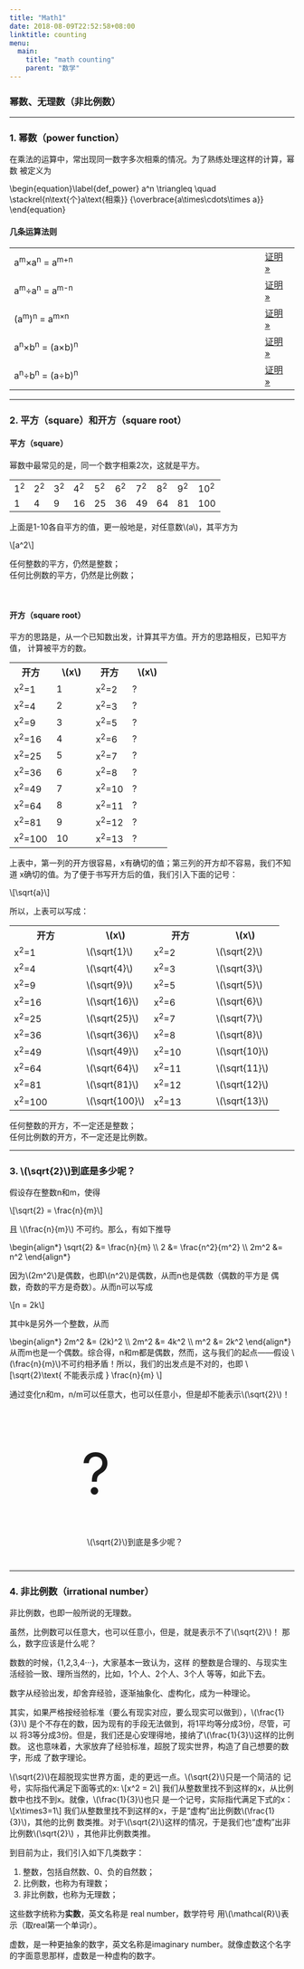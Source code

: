 ```yaml
---
title: "Math1"
date: 2018-08-09T22:52:58+08:00
linktitle: counting
menu:
  main:
    title: "math counting"
    parent: "数学"
---
```


<div class = "w3-container">
<h3 class="w3-center">幂数、无理数（非比例数）</h3>

<hr>
<h3>1. 幂数（power function）</h3>
<p>在乘法的运算中，常出现同一数字多次相乘的情况。为了熟练处理这样的计算，幂数
  被定义为</p>
\begin{equation}\label{def_power}
  a^n \triangleq \quad \stackrel{n\text{个}a\text{相乘}}
  {\overbrace{a\times\cdots\times a}}
\end{equation}

<h4>几条运算法则</h4>
<table class="w3-table-all w3-centered w3-card-4">
  <tr>
    <td>a<sup>m</sup>&times;a<sup>n</sup> = a<sup>m+n</sup></td>
    <td style="width:12%;"><a class="w3-btn w3-green w3-round" href="#">证明 »</a></td>
  </tr>
  <tr>
    <td>a<sup>m</sup>&divide;a<sup>n</sup> = a<sup>m-n</sup></td>
    <td> <a class="w3-btn w3-green w3-round" href="#">证明 »</a></td>
  </tr>
  <tr>
    <td>(a<sup>m</sup>)<sup>n</sup> = a<sup>m&times;n</sup></td>
    <td> <a class="w3-btn w3-round" href="#">证明 »</a></td>
  </tr>
  <tr>
    <td>a<sup>n</sup>&times;b<sup>n</sup> = (a&times;b)<sup>n</sup></td>
    <td> <a class="w3-btn w3-round" href="#">证明 »</a></td>
  </tr>
  <tr>
    <td>a<sup>n</sup>&divide;b<sup>n</sup> = (a&divide;b)<sup>n</sup></td>
    <td><a class="w3-btn w3-round" href="#">证明 »</a></td>
  </tr>
</table>

<hr>
<h3>2. 平方（square）和开方（square root）</h3>
<h4>平方（square）</h4>
<p>幂数中最常见的是，同一个数字相乘2次，这就是平方。</p>
<table class="w3-table-all w3-centered w3-card-4">
  <tr>
    <td>1<sup>2</sup></td><td>2<sup>2</sup></td><td>3<sup>2</sup></td><td>4<sup>2</sup></td><td>5<sup>2</sup></td>
    <td>6<sup>2</sup></td><td>7<sup>2</sup></td><td>8<sup>2</sup></td><td>9<sup>2</sup></td><td>10<sup>2</sup></td>
  </tr>
  <tr>
    <td>1</td><td>4</td><td>9</td><td>16</td><td>25</td>
    <td>36</td><td>49</td><td>64</td><td>81</td><td>100</td>
  </tr>
</table>
<p>上面是1-10各自平方的值，更一般地是，对任意数\(a\)，其平方为</p>
\[a^2\]
<div class="w3-container w3-card-2 w3-pale-green w3-leftbar w3-border-green">
  <p>
    任何整数的平方，仍然是整数；
    <br>
    任何比例数的平方，仍然是比例数；
  </p>
</div>
<br>

<h4>开方（square root）</h4>
<p>平方的思路是，从一个已知数出发，计算其平方值。开方的思路相反，已知平方值，
  计算被平方的数。</p>
<table class="w3-table-all w3-centered w3-card-4">
  <tr class="w3-teal">
    <th>开方</th><th class="w3-border-right" style="width:25%;">\(x\)</th><th>开方</th><th style="width:25%;">\(x\)</th>
  </tr>
  <tr>
    <td>x<sup>2</sup>=1</td><td class="w3-border-right">1</td><td>x<sup>2</sup>=2</td><td>?</td>
  </tr>
  <tr>
    <td>x<sup>2</sup>=4</td><td class="w3-border-right">2</td><td>x<sup>2</sup>=3</td><td>?</td>
  </tr>
  <tr>
    <td>x<sup>2</sup>=9</td><td class="w3-border-right">3</td><td>x<sup>2</sup>=5</td><td>?</td>
  </tr>
  <tr>
    <td>x<sup>2</sup>=16</td><td class="w3-border-right">4</td><td>x<sup>2</sup>=6</td><td>?</td>
  </tr>
  <tr>
    <td>x<sup>2</sup>=25</td><td class="w3-border-right">5</td><td>x<sup>2</sup>=7</td><td>?</td>
  </tr>
  <tr>
    <td>x<sup>2</sup>=36</td><td class="w3-border-right">6</td><td>x<sup>2</sup>=8</td><td>?</td>
  </tr>
  <tr>
    <td>x<sup>2</sup>=49</td><td class="w3-border-right">7</td><td>x<sup>2</sup>=10</td><td>?</td>
  </tr>
  <tr>
    <td>x<sup>2</sup>=64</td><td class="w3-border-right">8</td><td>x<sup>2</sup>=11</td><td>?</td>
  </tr>
  <tr>
    <td>x<sup>2</sup>=81</td><td class="w3-border-right">9</td><td>x<sup>2</sup>=12</td><td>?</td>
  </tr>
  <tr>
    <td>x<sup>2</sup>=100</td><td class="w3-border-right">10</td><td>x<sup>2</sup>=13</td><td>?</td>
  </tr>
</table>
<p>上表中，第一列的开方很容易，x有确切的值；第三列的开方却不容易，我们不知道
  x确切的值。为了便于书写开方后的值，我们引入下面的记号：</p>
  \[\sqrt{a}\]
<p>所以，上表可以写成：</p>
<table class="w3-table-all w3-centered w3-card-4">
  <tr class="w3-teal">
    <th>开方</th><th class="w3-border-right" style="width:25%;">\(x\)</th><th>开方</th><th style="width:25%;">\(x\)</th>
  </tr>
  <tr>
    <td>x<sup>2</sup>=1</td><td class="w3-border-right">\(\sqrt{1}\)</td><td>x<sup>2</sup>=2</td><td>\(\sqrt{2}\)</td>
  </tr>
  <tr>
    <td>x<sup>2</sup>=4</td><td class="w3-border-right">\(\sqrt{4}\)</td><td>x<sup>2</sup>=3</td><td>\(\sqrt{3}\)</td>
  </tr>
  <tr>
    <td>x<sup>2</sup>=9</td><td class="w3-border-right">\(\sqrt{9}\)</td><td>x<sup>2</sup>=5</td><td>\(\sqrt{5}\)</td>
  </tr>
  <tr>
    <td>x<sup>2</sup>=16</td><td class="w3-border-right">\(\sqrt{16}\)</td><td>x<sup>2</sup>=6</td><td>\(\sqrt{6}\)</td>
  </tr>
  <tr>
    <td>x<sup>2</sup>=25</td><td class="w3-border-right">\(\sqrt{25}\)</td><td>x<sup>2</sup>=7</td><td>\(\sqrt{7}\)</td>
  </tr>
  <tr>
    <td>x<sup>2</sup>=36</td><td class="w3-border-right">\(\sqrt{36}\)</td><td>x<sup>2</sup>=8</td><td>\(\sqrt{8}\)</td>
  </tr>
  <tr>
    <td>x<sup>2</sup>=49</td><td class="w3-border-right">\(\sqrt{49}\)</td><td>x<sup>2</sup>=10</td><td>\(\sqrt{10}\)</td>
  </tr>
  <tr>
    <td>x<sup>2</sup>=64</td><td class="w3-border-right">\(\sqrt{64}\)</td><td>x<sup>2</sup>=11</td><td>\(\sqrt{11}\)</td>
  </tr>
  <tr>
    <td>x<sup>2</sup>=81</td><td class="w3-border-right">\(\sqrt{81}\)</td><td>x<sup>2</sup>=12</td><td>\(\sqrt{12}\)</td>
  </tr>
  <tr>
    <td>x<sup>2</sup>=100</td><td class="w3-border-right">\(\sqrt{100}\)</td><td>x<sup>2</sup>=13</td><td>\(\sqrt{13}\)</td>
  </tr>
</table>
<div class="w3-container w3-leftbar w3-pale-green w3-border-green w3-card-4">
  <p>
    任何整数的开方，不一定还是整数；
    <br>
    任何比例数的开方，不一定还是比例数。
  </p>
</div>

<hr>
<h3>3. \(\sqrt{2}\)到底是多少呢？</h3>
<div class="w3-container w3-card-4">
  <p>
    假设存在整数n和m，使得
  </p>
  \[\sqrt{2} = \frac{n}{m}\]
  <p>且 \(\frac{n}{m}\) 不可约。那么，有如下推导</p>
  \begin{align*}
   \sqrt{2} &= \frac{n}{m} \\
   2 &= \frac{n^2}{m^2} \\
   2m^2 &= n^2
  \end{align*}
  <p>因为\(2m^2\)是偶数，也即\(n^2\)是偶数，从而n也是偶数（偶数的平方是
    偶数，奇数的平方是奇数）。从而n可以写成</p>
    \[n = 2k\]
  <p>其中k是另外一个整数，从而</p>
  \begin{align*}
   2m^2 &= (2k)^2 \\
   2m^2 &= 4k^2 \\
    m^2 &= 2k^2
  \end{align*}
  从而m也是一个偶数。综合得，n和m都是偶数，然而，这与我们的起点——假设
  \(\frac{n}{m}\)不可约相矛盾！所以，我们的出发点是不对的，也即
  \[\sqrt{2}\text{ 不能表示成 } \frac{n}{m} \]
</div>
<p>
  通过变化n和m，n/m可以任意大，也可以任意小，但是却不能表示\(\sqrt{2}\)！
</p>

<br>
<div class="w3-card-4 w3-center" style="margin:auto;width:250px;">
  <div class="w3-orange w3-text-white">
    <p style="font-size:100px;line-height:200px;margin:0px;">?</p>
  </div>
  <div style="padding:10px;">
    \(\sqrt{2}\)到底是多少呢？
  </div>
</div>

<br>
<hr>
<h3>4. 非比例数（irrational number）</h3>
<p>
  非比例数，也即一般所说的无理数。
</p>
<p>
  虽然，比例数可以任意大，也可以任意小，但是，就是表示不了\(\sqrt{2}\)！
  那么，数字应该是什么呢？
</p>
<p>
  数数的时候，{1,2,3,4···}，大家基本一致认为，这样
  的整数是合理的、与现实生活经验一致、理所当然的，比如，1个人、2个人、3个人
  等等，如此下去。
</p>
<div class="w3-container w3-leftbar w3-pale-green w3-border-green">
  <p>
    数字从经验出发，却舍弃经验，逐渐抽象化、虚构化，成为一种理论。
  </p>
</div>
<p>
  其实，如果严格按经验标准（要么有现实对应，要么现实可以做到），\(\frac{1}{3}\)
  是个不存在的数，因为现有的手段无法做到，将1平均等分成3份，尽管，可以
  将3等分成3份。但是，我们还是心安理得地，接纳了\(\frac{1}{3}\)这样的比例数。
  这也意味着，大家放弃了经验标准，超脱了现实世界，构造了自己想要的数字，形成
  了数字理论。
</p>
<p>
  \(\sqrt{2}\)在超脱现实世界方面，走的更远一点。\(\sqrt{2}\)只是一个简洁的
  记号，实际指代满足下面等式的x:
  \[x^2 = 2\]
  我们从整数里找不到这样的x，从比例数中也找不到x。就像，\(\frac{1}{3}\)也只
  是一个记号，实际指代满足下式的x：
  \[x\times3=1\]
  我们从整数里找不到这样的x，于是“虚构”出比例数\(\frac{1}{3}\)，其他的比例
  数类推。对于\(\sqrt{2}\)这样的情况，于是我们也“虚构”出非比例数\(\sqrt{2}\)
  ，其他非比例数类推。
</p>
<div class="w3-container w3-leftbar w3-pale-green w3-border-green">
  <p>
    到目前为止，我们引入如下几类数字：
    <ol>
      <li>整数，包括自然数、0、负的自然数；</li>
      <li>比例数，也称为有理数；</li>
      <li>非比例数，也称为无理数；</li>
    </ol>
    这些数字统称为<strong>实数</strong>，英文名称是 real number，数学符号
    用\(\mathcal{R}\)表示（取real第一个单词r）。
  </p>
  <p>
    虚数，是一种更抽象的数字，英文名称是imaginary number。就像虚数这个名字
    的字面意思那样，虚数是一种虚构的数字。
  </p>
</div>

</div>
